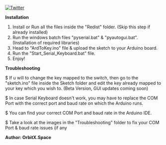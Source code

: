 <a href='https://twitter.com/OrbitX_Space?t=jEPMn_Dx5wny0qKDew298Q&s=08' target="_blank"><img alt='Twitter' src='https://img.shields.io/badge/OrbitX.Space-100000?style=flat&logo=Twitter&logoColor=white&labelColor=08a4f6&color=2f3136'/></a>

**Installation** 

1. Install or Run all the files inside the "Redist" folder. (Skip this step if already installed)
2. Run the windows batch files "pyserial.bat" & "pyautogui.bat". (Installation of required libraries)
3. Head to "ArdToKey.ino" file & upload the sketch to your Arduino board.
4. Run the "Start_Serial_Keyboard.bat" file.
5. Enjoy!


**Troubleshooting**

$ If u will to change the key mapped to the switch, then go to the "sketch.ino" file inside the Sketch folder and edit the key already mapped to your key which you wish to. (Beta Version, GUI updates coming soon)

$ In case Serial Keyboard doesn't work, you may have to replace the COM Port with the correct port and baud rate on which the Arduino runs.

$ You can find your correct COM Port and baud rate in the Arduino IDE.	

$ Take a look at the images in the "Troubleshooting" folder to fix your COM Port & baud rate issues (if any



**Author: OrbitX.Space**
